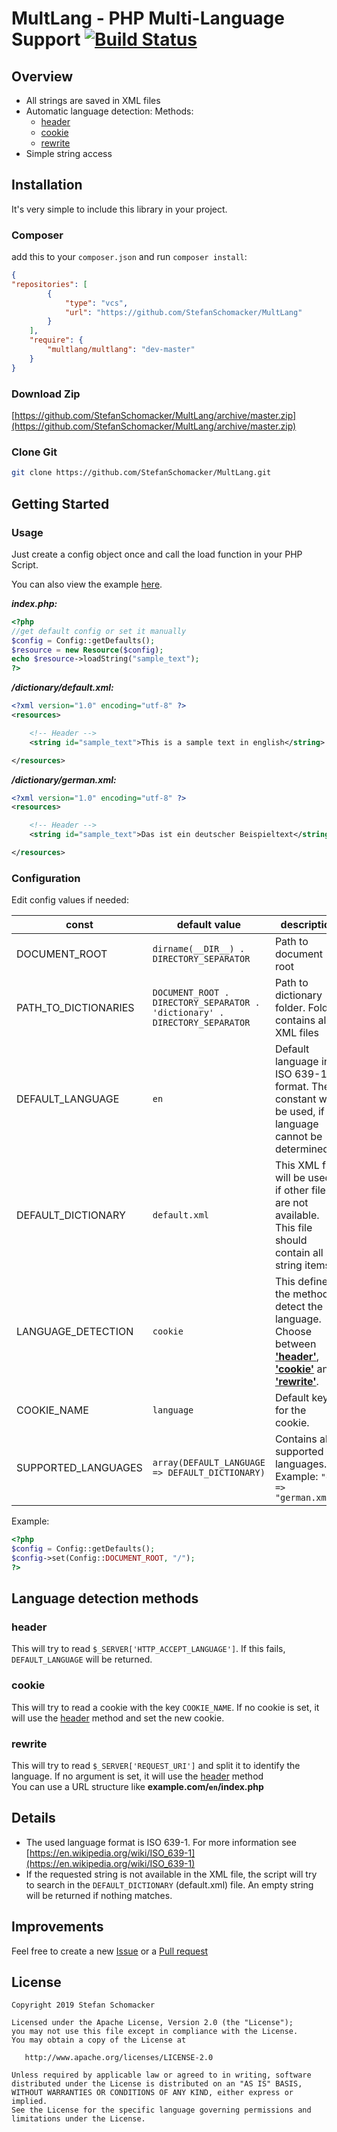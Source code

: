 # MultLang - PHP Multi-Language Support [![Build Status](https://travis-ci.org/StefanSchomacker/MultLang.svg?branch=master)](https://travis-ci.org/StefanSchomacker/MultLang)

## Overview
* All strings are saved in XML files
* Automatic language detection: Methods:
  * [header](#header)
  * [cookie](#cookie)
  * [rewrite](#rewrite)
* Simple string access

## Installation
It's very simple to include this library in your project.

### Composer

add this to your `composer.json` and run `composer install`:
```json
{
"repositories": [
        {
            "type": "vcs",
            "url": "https://github.com/StefanSchomacker/MultLang"
        }
    ],
    "require": {
        "multlang/multlang": "dev-master"
    }
}
```

### Download Zip

[https://github.com/StefanSchomacker/MultLang/archive/master.zip](https://github.com/StefanSchomacker/MultLang/archive/master.zip)

### Clone Git

```bash
git clone https://github.com/StefanSchomacker/MultLang.git
```

## Getting Started

### Usage

Just create a config object once and call the load function in your PHP Script.

You can also view the example [here](https://github.com/StefanSchomacker/MultLang/tree/master/example).

_**index.php:**_
```php
<?php
//get default config or set it manually
$config = Config::getDefaults();
$resource = new Resource($config);
echo $resource->loadString("sample_text");
?>
```

_**/dictionary/default.xml:**_
```xml
<?xml version="1.0" encoding="utf-8" ?>
<resources>

    <!-- Header -->
    <string id="sample_text">This is a sample text in english</string>

</resources>
```

_**/dictionary/german.xml:**_
```xml
<?xml version="1.0" encoding="utf-8" ?>
<resources>

    <!-- Header -->
    <string id="sample_text">Das ist ein deutscher Beispieltext</string>

</resources>
```

### Configuration
Edit config values if needed:

| const | default value | description |
| ------------ | ------------- | ------------- |
| DOCUMENT_ROOT | `dirname(__DIR__) . DIRECTORY_SEPARATOR` | Path to document root |
| PATH_TO_DICTIONARIES | `DOCUMENT_ROOT . DIRECTORY_SEPARATOR . 'dictionary' . DIRECTORY_SEPARATOR` | Path to dictionary folder. Folder contains all XML files |
| DEFAULT_LANGUAGE | `en` | Default language in ISO 639-1 format. The constant will be used, if language cannot be determined |
| DEFAULT_DICTIONARY | `default.xml` | This XML file will be used, if other files are not available. This file should contain all string items. |
| LANGUAGE_DETECTION | `cookie` | This defines the method to detect the language. Choose between **['header'](#header)**, **['cookie'](#cookie)** and **['rewrite'](#rewrite)**. |
| COOKIE_NAME | `language` | Default key for the cookie. |
| SUPPORTED_LANGUAGES | `array(DEFAULT_LANGUAGE => DEFAULT_DICTIONARY)` | Contains all supported languages. <br/> Example: `"de" => "german.xml",` |

Example:
```php
<?php
$config = Config::getDefaults();
$config->set(Config::DOCUMENT_ROOT, "/");
?>
```

## Language detection methods

### header
This will try to read `$_SERVER['HTTP_ACCEPT_LANGUAGE']`. 
If this fails, `DEFAULT_LANGUAGE` will be returned.

### cookie
This will try to read a cookie with the key `COOKIE_NAME`. 
If no cookie is set, it will use the [header](#header) method and set the new cookie.

### rewrite
This will try to read `$_SERVER['REQUEST_URI']` and split it to identify the language.
If no argument is set, it will use the [header](#header) method
<br />
You can use a URL structure like **example.com/`en`/index.php**

## Details
* The used language format is ISO 639-1. For more information see [https://en.wikipedia.org/wiki/ISO_639-1](https://en.wikipedia.org/wiki/ISO_639-1)
* If the requested string is not available in the XML file, the script will try to search in the `DEFAULT_DICTIONARY` (default.xml) file. An empty string will be returned if nothing matches.

## Improvements
Feel free to create a new
[Issue](https://github.com/StefanSchomacker/MultLang/issues) or a 
[Pull request](https://github.com/StefanSchomacker/MultLang/pulls)

## License
    Copyright 2019 Stefan Schomacker

    Licensed under the Apache License, Version 2.0 (the "License");
    you may not use this file except in compliance with the License.
    You may obtain a copy of the License at

       http://www.apache.org/licenses/LICENSE-2.0

    Unless required by applicable law or agreed to in writing, software
    distributed under the License is distributed on an "AS IS" BASIS,
    WITHOUT WARRANTIES OR CONDITIONS OF ANY KIND, either express or implied.
    See the License for the specific language governing permissions and
    limitations under the License.
